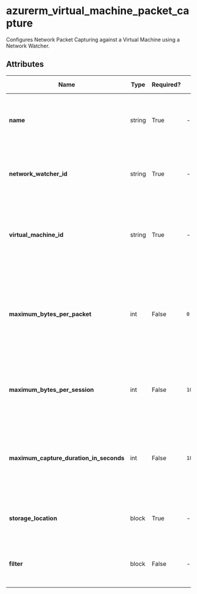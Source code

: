 # azurerm_virtual_machine_packet_capture

Configures Network Packet Capturing against a Virtual Machine using a Network Watcher.

## Attributes

| Name | Type | Required? | Default  | possible values | Description |
| ---- | ---- | --------- | -------- | ----------- | ----------- |
| **name** | string | True | -  |  -  | The name to use for this Network Packet Capture. Changing this forces a new resource to be created. | 
| **network_watcher_id** | string | True | -  |  -  | The resource ID of the Network Watcher. Changing this forces a new resource to be created. | 
| **virtual_machine_id** | string | True | -  |  -  | The resource ID of the target Virtual Machine to capture packets from. Changing this forces a new resource to be created. | 
| **maximum_bytes_per_packet** | int | False | `0`  |  -  | The number of bytes captured per packet. The remaining bytes are truncated. Defaults to `0` (Entire Packet Captured). Changing this forces a new resource to be created. | 
| **maximum_bytes_per_session** | int | False | `1073741824`  |  -  | Maximum size of the capture in Bytes. Defaults to `1073741824` (1GB). Changing this forces a new resource to be created. | 
| **maximum_capture_duration_in_seconds** | int | False | `18000`  |  -  | The maximum duration of the capture session in seconds. Defaults to `18000` (5 hours). Changing this forces a new resource to be created. | 
| **storage_location** | block | True | -  |  -  | A `storage_location` block. Changing this forces a new resource to be created. | 
| **filter** | block | False | -  |  -  | One or more `filter` blocks. Changing this forces a new resource to be created. | 

